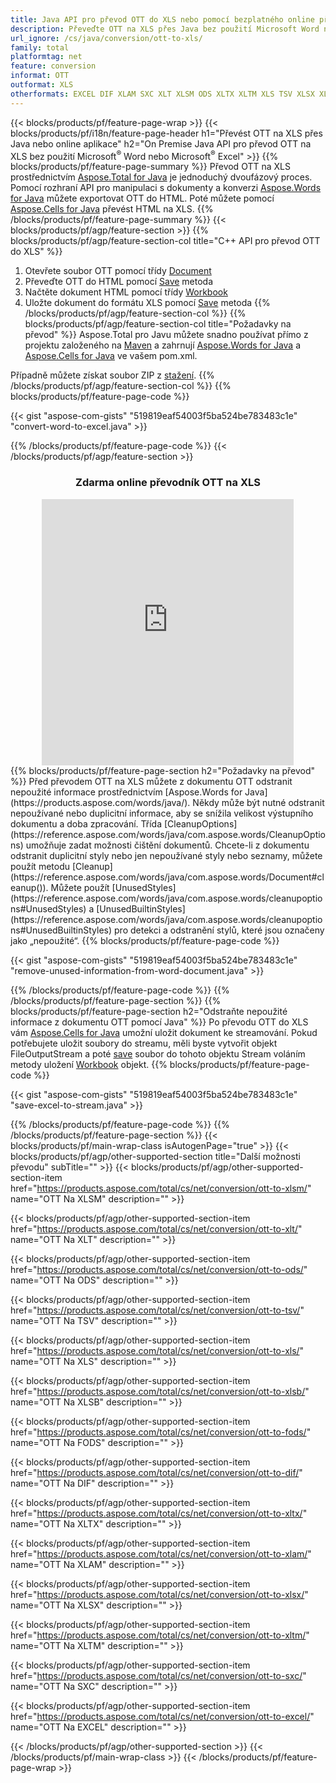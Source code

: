 ```yaml
---
title: Java API pro převod OTT do XLS nebo pomocí bezplatného online převodníku
description: Převeďte OTT na XLS přes Java bez použití Microsoft Word nebo Microsoft Excel nebo online. Před integrací kódu rychle otestujte bezplatný online převodník POT na CSV. 
url_ignore: /cs/java/conversion/ott-to-xls/
family: total
platformtag: net
feature: conversion
informat: OTT
outformat: XLS
otherformats: EXCEL DIF XLAM SXC XLT XLSM ODS XLTX XLTM XLS TSV XLSX XLSB FODS
---
```

{{< blocks/products/pf/feature-page-wrap >}}
{{< blocks/products/pf/i18n/feature-page-header h1="Převést OTT na XLS přes Java nebo online aplikace" h2="On Premise Java API pro převod OTT na XLS bez použití Microsoft<sup>&reg;</sup> Word nebo Microsoft<sup>&reg;</sup> Excel" >}}
{{% blocks/products/pf/feature-page-summary %}}
Převod OTT na XLS prostřednictvím [Aspose.Total for Java](https://products.aspose.com/total/java/) je jednoduchý dvoufázový proces. Pomocí rozhraní API pro manipulaci s dokumenty a konverzi [Aspose.Words for Java](https://products.aspose.com/words/java/) můžete exportovat OTT do HTML. Poté můžete pomocí [Aspose.Cells for Java](https://products.aspose.com/cells/java/) převést HTML na XLS.
{{% /blocks/products/pf/feature-page-summary  %}}
{{< blocks/products/pf/agp/feature-section >}}
{{% blocks/products/pf/agp/feature-section-col title="C++ API pro převod OTT do XLS" %}}
1. Otevřete soubor OTT pomocí třídy [Document](https://reference.aspose.com/words/java/com.aspose.words/Document)
2. Převeďte OTT do HTML pomocí [Save](https://reference.aspose.com/words/java/com.aspose.words/Document#save(java.lang.String,com.aspose.words.SaveOptions)) metoda
3. Načtěte dokument HTML pomocí třídy [Workbook](https://reference.aspose.com/cells/java/com.aspose.cells/Workbook)
4. Uložte dokument do formátu XLS pomocí [Save](https://reference.aspose.com/cells/java/com.aspose.cells/workbook#save(java.lang.String.%20com.aspose.cells.SaveOptions)) metoda
{{% /blocks/products/pf/agp/feature-section-col %}}
{{% blocks/products/pf/agp/feature-section-col title="Požadavky na převod" %}}
Aspose.Total pro Javu můžete snadno používat přímo z projektu založeného na [Maven](https://releases.aspose.com/total/java/) a zahrnují [Aspose.Words for Java](https://docs.aspose.com/words/java/installation/) a [Aspose.Cells for Java](https://docs.aspose.com/cells/java/installation/) ve vašem pom.xml.

Případně můžete získat soubor ZIP z [stažení](https://releases.aspose.comtotal/java).
{{% /blocks/products/pf/agp/feature-section-col %}}
{{% blocks/products/pf/feature-page-code %}}

{{< gist "aspose-com-gists" "519819eaf54003f5ba524be783483c1e" "convert-word-to-excel.java" >}}


{{% /blocks/products/pf/feature-page-code %}}
{{< /blocks/products/pf/agp/feature-section >}}
<div class="container-fluid agp-content bg-white aboutfile box-1 vh100 section nopbtm">
<div class=container>
<div class=row>
<div class="demobox tc col-md-12 padding-0" align="center">

<h3>Zdarma online převodník OTT na XLS</h3>

<iframe style="border: none; height: 426px;" scrolling="no" src="https://total-conversion-app-65z5r2lp.qa.k8s.dynabic.com/?to=xls&from=ott" id="child-iframe" width="80%"></iframe>

</div></div>
</div></div>
{{% blocks/products/pf/feature-page-section  h2="Požadavky na převod" %}}
Před převodem OTT na XLS můžete z dokumentu OTT odstranit nepoužité informace prostřednictvím [Aspose.Words for Java](https://products.aspose.com/words/java/). Někdy může být nutné odstranit nepoužívané nebo duplicitní informace, aby se snížila velikost výstupního dokumentu a doba zpracování. Třída [CleanupOptions](https://reference.aspose.com/words/java/com.aspose.words/CleanupOptions) umožňuje zadat možnosti čištění dokumentů. Chcete-li z dokumentu odstranit duplicitní styly nebo jen nepoužívané styly nebo seznamy, můžete použít metodu [Cleanup](https://reference.aspose.com/words/java/com.aspose.words/Document#cleanup()). Můžete použít [UnusedStyles](https://reference.aspose.com/words/java/com.aspose.words/cleanupoptions#UnusedStyles) a [UnusedBuiltinStyles](https://reference.aspose.com/words/java/com.aspose.words/cleanupoptions#UnusedBuiltinStyles) pro detekci a odstranění stylů, které jsou označeny jako „nepoužité“.  
{{% blocks/products/pf/feature-page-code %}}

{{< gist "aspose-com-gists" "519819eaf54003f5ba524be783483c1e" "remove-unused-information-from-word-document.java" >}}

{{% /blocks/products/pf/feature-page-code  %}}
{{% /blocks/products/pf/feature-page-section %}}
{{% blocks/products/pf/feature-page-section  h2="Odstraňte nepoužité informace z dokumentu OTT pomocí Java" %}}
Po převodu OTT do XLS vám [Aspose.Cells for Java](https://products.aspose.com/cells/java/) umožní uložit dokument ke streamování. Pokud potřebujete uložit soubory do streamu, měli byste vytvořit objekt FileOutputStream a poté [save](https://reference.aspose.com/cells/java/com.aspose.cells/workbook#save(java.io.OutputStream.%20com.aspose.cells.SaveOptions)) soubor do tohoto objektu Stream voláním metody uložení [Workbook](https://reference.aspose.com/cells/java/com.aspose.cells/Workbook) objekt. 
{{% blocks/products/pf/feature-page-code %}}

{{< gist "aspose-com-gists" "519819eaf54003f5ba524be783483c1e" "save-excel-to-stream.java" >}}

{{% /blocks/products/pf/feature-page-code  %}}
{{% /blocks/products/pf/feature-page-section %}}
{{< blocks/products/pf/main-wrap-class isAutogenPage="true" >}}
{{< blocks/products/pf/agp/other-supported-section title="Další možnosti převodu" subTitle="" >}}
{{< blocks/products/pf/agp/other-supported-section-item href="https://products.aspose.com/total/cs/net/conversion/ott-to-xlsm/" name="OTT Na XLSM" description="" >}}

{{< blocks/products/pf/agp/other-supported-section-item href="https://products.aspose.com/total/cs/net/conversion/ott-to-xlt/" name="OTT Na XLT" description="" >}}

{{< blocks/products/pf/agp/other-supported-section-item href="https://products.aspose.com/total/cs/net/conversion/ott-to-ods/" name="OTT Na ODS" description="" >}}

{{< blocks/products/pf/agp/other-supported-section-item href="https://products.aspose.com/total/cs/net/conversion/ott-to-tsv/" name="OTT Na TSV" description="" >}}

{{< blocks/products/pf/agp/other-supported-section-item href="https://products.aspose.com/total/cs/net/conversion/ott-to-xls/" name="OTT Na XLS" description="" >}}

{{< blocks/products/pf/agp/other-supported-section-item href="https://products.aspose.com/total/cs/net/conversion/ott-to-xlsb/" name="OTT Na XLSB" description="" >}}

{{< blocks/products/pf/agp/other-supported-section-item href="https://products.aspose.com/total/cs/net/conversion/ott-to-fods/" name="OTT Na FODS" description="" >}}

{{< blocks/products/pf/agp/other-supported-section-item href="https://products.aspose.com/total/cs/net/conversion/ott-to-dif/" name="OTT Na DIF" description="" >}}

{{< blocks/products/pf/agp/other-supported-section-item href="https://products.aspose.com/total/cs/net/conversion/ott-to-xltx/" name="OTT Na XLTX" description="" >}}

{{< blocks/products/pf/agp/other-supported-section-item href="https://products.aspose.com/total/cs/net/conversion/ott-to-xlam/" name="OTT Na XLAM" description="" >}}

{{< blocks/products/pf/agp/other-supported-section-item href="https://products.aspose.com/total/cs/net/conversion/ott-to-xlsx/" name="OTT Na XLSX" description="" >}}

{{< blocks/products/pf/agp/other-supported-section-item href="https://products.aspose.com/total/cs/net/conversion/ott-to-xltm/" name="OTT Na XLTM" description="" >}}

{{< blocks/products/pf/agp/other-supported-section-item href="https://products.aspose.com/total/cs/net/conversion/ott-to-sxc/" name="OTT Na SXC" description="" >}}

{{< blocks/products/pf/agp/other-supported-section-item href="https://products.aspose.com/total/cs/net/conversion/ott-to-excel/" name="OTT Na EXCEL" description="" >}}


{{< /blocks/products/pf/agp/other-supported-section >}}
{{< /blocks/products/pf/main-wrap-class >}}
{{< /blocks/products/pf/feature-page-wrap >}}